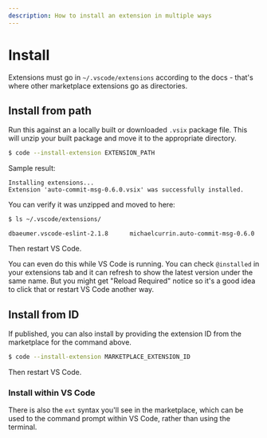 ```yaml
---
description: How to install an extension in multiple ways
---
```

# Install


Extensions must go in `~/.vscode/extensions` according to the docs - that's where other marketplace extensions go as directories.

## Install from path

Run this against an a locally built or downloaded `.vsix` package file. This will unzip your built package and move it to the appropriate directory.

```sh
$ code --install-extension EXTENSION_PATH
```
Sample result:

```
Installing extensions...
Extension 'auto-commit-msg-0.6.0.vsix' was successfully installed.
```

You can verify it was unzipped and moved to here:

```sh
$ ls ~/.vscode/extensions/
```
```
dbaeumer.vscode-eslint-2.1.8      michaelcurrin.auto-commit-msg-0.6.0
```

Then restart VS Code.

You can even do this while VS Code is running. You can check `@installed` in your extensions tab and it can refresh to show the latest version under the same name. But you might get "Reload Required" notice so it's a good idea to click that or restart VS Code another way.

## Install from ID

If published, you can also install by providing the extension ID from the marketplace for the command above.

```sh
$ code --install-extension MARKETPLACE_EXTENSION_ID
```

Then restart VS Code.

### Install within VS Code

There is also the `ext` syntax you'll see in the marketplace, which can be used to the command prompt within VS Code, rather than using the terminal.
